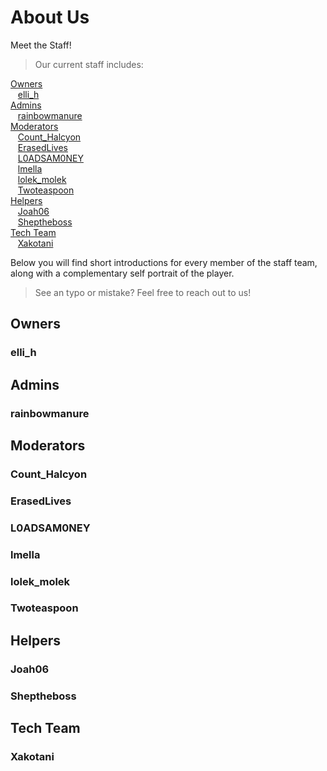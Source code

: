 # About Us

Meet the Staff!
> Our current staff includes:

[Owners](#owners)<br/>
&nbsp;&nbsp; [elli_h](#elli_h)<br/>
[Admins](#admins)<br/>
&nbsp;&nbsp; [rainbowmanure](#rainbowmanure)<br/>
[Moderators](#moderators)<br/>
&nbsp;&nbsp; [Count_Halcyon](#count_halcyon)<br/>
&nbsp;&nbsp; [ErasedLives](#erasedlives)<br/>
&nbsp;&nbsp; [L0ADSAM0NEY](#l0adsam0ney)<br/>
&nbsp;&nbsp; [lmella](#lmella)<br/>
&nbsp;&nbsp; [lolek_molek](#lolek_molek)<br/>
&nbsp;&nbsp; [Twoteaspoon](#twoteaspoon)<br/>
[Helpers](#helpers)<br/>
&nbsp;&nbsp; [Joah06](#joah06)<br/>
&nbsp;&nbsp; [Sheptheboss](#sheptheboss)<br/>
[Tech Team](#tech-team)<br/>
&nbsp;&nbsp; [Xakotani](#xakotani)<br/>

Below you will find short introductions for every member of the staff team, along with a complementary self portrait of the player.
> See an typo or mistake? Feel free to reach out to us!

## Owners
### elli_h
## Admins
### rainbowmanure
## Moderators
### Count_Halcyon
### ErasedLives
### L0ADSAM0NEY
### lmella
### lolek_molek
### Twoteaspoon
## Helpers
### Joah06
### Sheptheboss
## Tech Team
### Xakotani
